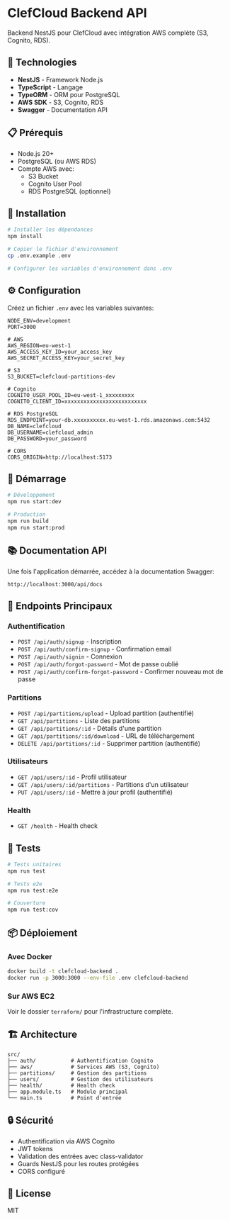 # ClefCloud Backend API

Backend NestJS pour ClefCloud avec intégration AWS complète (S3, Cognito, RDS).

## 🚀 Technologies

- **NestJS** - Framework Node.js
- **TypeScript** - Langage
- **TypeORM** - ORM pour PostgreSQL
- **AWS SDK** - S3, Cognito, RDS
- **Swagger** - Documentation API

## 📋 Prérequis

- Node.js 20+
- PostgreSQL (ou AWS RDS)
- Compte AWS avec:
  - S3 Bucket
  - Cognito User Pool
  - RDS PostgreSQL (optionnel)

## 🔧 Installation

```bash
# Installer les dépendances
npm install

# Copier le fichier d'environnement
cp .env.example .env

# Configurer les variables d'environnement dans .env
```

## ⚙️ Configuration

Créez un fichier `.env` avec les variables suivantes:

```env
NODE_ENV=development
PORT=3000

# AWS
AWS_REGION=eu-west-1
AWS_ACCESS_KEY_ID=your_access_key
AWS_SECRET_ACCESS_KEY=your_secret_key

# S3
S3_BUCKET=clefcloud-partitions-dev

# Cognito
COGNITO_USER_POOL_ID=eu-west-1_xxxxxxxxx
COGNITO_CLIENT_ID=xxxxxxxxxxxxxxxxxxxxxxxxxx

# RDS PostgreSQL
RDS_ENDPOINT=your-db.xxxxxxxxxx.eu-west-1.rds.amazonaws.com:5432
DB_NAME=clefcloud
DB_USERNAME=clefcloud_admin
DB_PASSWORD=your_password

# CORS
CORS_ORIGIN=http://localhost:5173
```

## 🏃 Démarrage

```bash
# Développement
npm run start:dev

# Production
npm run build
npm run start:prod
```

## 📚 Documentation API

Une fois l'application démarrée, accédez à la documentation Swagger:

```
http://localhost:3000/api/docs
```

## 🔐 Endpoints Principaux

### Authentification
- `POST /api/auth/signup` - Inscription
- `POST /api/auth/confirm-signup` - Confirmation email
- `POST /api/auth/signin` - Connexion
- `POST /api/auth/forgot-password` - Mot de passe oublié
- `POST /api/auth/confirm-forgot-password` - Confirmer nouveau mot de passe

### Partitions
- `POST /api/partitions/upload` - Upload partition (authentifié)
- `GET /api/partitions` - Liste des partitions
- `GET /api/partitions/:id` - Détails d'une partition
- `GET /api/partitions/:id/download` - URL de téléchargement
- `DELETE /api/partitions/:id` - Supprimer partition (authentifié)

### Utilisateurs
- `GET /api/users/:id` - Profil utilisateur
- `GET /api/users/:id/partitions` - Partitions d'un utilisateur
- `PUT /api/users/:id` - Mettre à jour profil (authentifié)

### Health
- `GET /health` - Health check

## 🧪 Tests

```bash
# Tests unitaires
npm run test

# Tests e2e
npm run test:e2e

# Couverture
npm run test:cov
```

## 📦 Déploiement

### Avec Docker

```bash
docker build -t clefcloud-backend .
docker run -p 3000:3000 --env-file .env clefcloud-backend
```

### Sur AWS EC2

Voir le dossier `terraform/` pour l'infrastructure complète.

## 🏗️ Architecture

```
src/
├── auth/           # Authentification Cognito
├── aws/            # Services AWS (S3, Cognito)
├── partitions/     # Gestion des partitions
├── users/          # Gestion des utilisateurs
├── health/         # Health check
├── app.module.ts   # Module principal
└── main.ts         # Point d'entrée
```

## 🔒 Sécurité

- Authentification via AWS Cognito
- JWT tokens
- Validation des entrées avec class-validator
- Guards NestJS pour les routes protégées
- CORS configuré

## 📝 License

MIT
